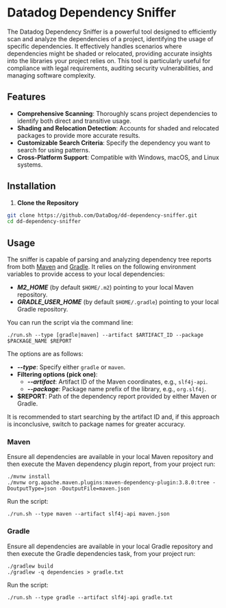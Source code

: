 # Datadog Dependency Sniffer

The Datadog Dependency Sniffer is a powerful tool designed to efficiently scan and analyze the dependencies of a
project, identifying the usage of specific dependencies. It effectively handles scenarios where dependencies might be
shaded or relocated, providing accurate insights into the libraries your project relies on. This tool is particularly
useful for compliance with legal requirements, auditing security vulnerabilities, and managing software complexity.

## Features

- **Comprehensive Scanning**: Thoroughly scans project dependencies to identify both direct and transitive usage.
- **Shading and Relocation Detection**: Accounts for shaded and relocated packages to provide more accurate results.
- **Customizable Search Criteria**: Specify the dependency you want to search for using patterns.
- **Cross-Platform Support**: Compatible with Windows, macOS, and Linux systems.

## Installation

1. **Clone the Repository**

```bash
git clone https://github.com/DataDog/dd-dependency-sniffer.git
cd dd-dependency-sniffer
```

## Usage

The sniffer is capable of parsing and analyzing dependency tree reports from
both [Maven](https://maven.apache.org/plugins/maven-dependency-plugin/tree-mojo.html)
and [Gradle](https://docs.gradle.org/current/userguide/viewing_debugging_dependencies.html). It relies on the following
environment variables to provide access to your local dependencies:

- **_M2_HOME_** (by default `$HOME/.m2`) pointing to your local Maven repository.
- **_GRADLE_USER_HOME_** (by default `$HOME/.gradle`) pointing to your local Gradle repository.

You can run the script via the command line:

```shell
./run.sh --type [gradle|maven] --artifact $ARTIFACT_ID --package $PACKAGE_NAME $REPORT
```

The options are as follows:

- **_--type_**: Specify either `gradle` or `maven`.
- **Filtering options (pick one)**:
    - **_--artifact_**: Artifact ID of the Maven coordinates, e.g., `slf4j-api`.
    - **_--package_**: Package name prefix of the library, e.g., `org.slf4j`.
- **$REPORT**: Path of the dependency report provided by either Maven or Gradle.

It is recommended to start searching by the artifact ID and, if this approach is inconclusive, switch to package names
for greater accuracy.

### Maven

Ensure all dependencies are available in your local Maven repository and then execute the Maven dependency plugin
report, from your project run:

```shell
./mvnw install
./mvnw org.apache.maven.plugins:maven-dependency-plugin:3.8.0:tree -DoutputType=json -DoutputFile=maven.json
```

Run the script:

```shell
./run.sh --type maven --artifact slf4j-api maven.json
```

### Gradle

Ensure all dependencies are available in your local Gradle repository and then execute the Gradle dependencies task,
from your project run:

```shell
./gradlew build
./gradlew -q dependencies > gradle.txt
```

Run the script:

```shell
./run.sh --type gradle --artifact slf4j-api gradle.txt
```
